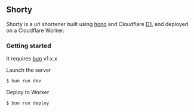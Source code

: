 ## Shorty

Shorty is a url shortener built using [hono](https://hono.dev) and Cloudflare [D1](https://developers.cloudflare.com/d1), and deployed on a Cloudflare Worker.

### Getting started

It requires [bun](https://bun.sh) v1.x.x

Launch the server

```sh
$ bun run dev
```

Deploy to Worker

```sh
$ bun run deploy
```
